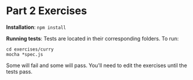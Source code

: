 Part 2 Exercises
==================

**Installation**:
`npm install`

**Running tests**:
Tests are located in their corresponding folders.  To run:

```
cd exercises/curry
mocha *spec.js
```

Some will fail and some will pass. You'll need to edit the exercises until the tests pass.
